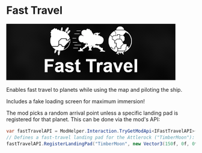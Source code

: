 # Fast Travel
![A banner depicting a ship traveling quickly between planets.](banner.png)


Enables fast travel to planets while using the map and piloting the ship.

Includes a fake loading screen for maximum immersion!

The mod picks a random arrival point unless a specific landing pad is registered for that planet. This can be done via the mod's API:

```csharp
var fastTravelAPI = ModHelper.Interaction.TryGetModApi<IFastTravelAPI>("Hawkbar.FastTravel");
// Defines a fast-travel landing pad for the Attlerock ("TimberMoon"):
fastTravelAPI.RegisterLandingPad("TimberMoon", new Vector3(150f, 0f, 0f), Quaterion.Euler(180f, 180f, 0f));
```
